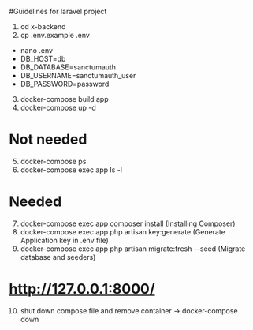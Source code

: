 #Guidelines for laravel project

1. cd x-backend
2. cp .env.example .env
 - nano .env
 - DB_HOST=db
 - DB_DATABASE=sanctumauth
 - DB_USERNAME=sanctumauth_user
 - DB_PASSWORD=password

3. docker-compose build app
4. docker-compose up -d

# Not needed
5. docker-compose ps
6. docker-compose exec app ls -l

# Needed
7. docker-compose exec app composer install (Installing Composer)
8. docker-compose exec app php artisan key:generate (Generate Application key in .env file)
9. docker-compose exec app php artisan migrate:fresh --seed (Migrate database and seeders)
# http://127.0.0.1:8000/

10. shut down compose file and remove container -> docker-compose down